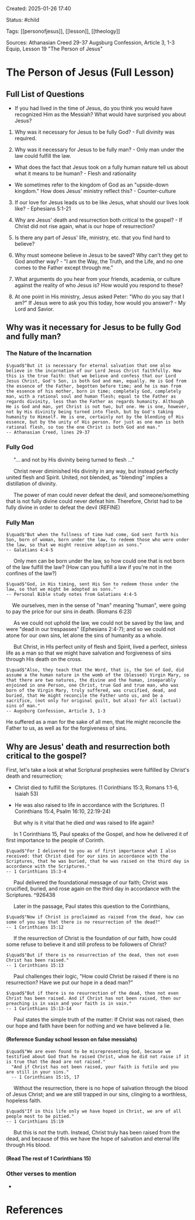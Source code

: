 Created: 2025-01-26 17:40

Status: #child 

Tags: [[personofjesus]], [[lesson]], [[theology]]

Sources: Athanasian Creed 29-37
Augsburg Confession, Article 3, 1-3
Equip, Lesson 19 "The Person of Jesus"

# The Person of Jesus (Full Lesson)

## Full List of Questions

- If you had lived in the time of Jesus, do you think you would have recognized Him as the Messiah? What would have surprised you about Jesus?

1. Why was it necessary for Jesus to be fully God? - Full divinity was required.

2. Why was it necessary for Jesus to be fully man? - Only man under the law could fulfill the law.

- What does the fact that Jesus took on a fully human nature tell us about what it means to be human? - Flesh and rationality

- We sometimes refer to the kingdom of God as an "upside-down kingdom." How does Jesus' ministry reflect this? - Counter-culture

3. If our love for Jesus leads us to be like Jesus, what should our lives look like? - Ephesians 5:1-21

4. Why are Jesus' death and resurrection both critical to the gospel? - If Christ did not rise again, what is our hope of resurrection?

5. Is there any part of Jesus' life, ministry, etc. that you find hard to believe?

6. Why must someone believe in Jesus to be saved? Why can't they get to God another way? - "I am the Way, the Truth, and the Life, and no one comes to the Father except through me."

7. What arguments do you hear from your friends, academia, or culture against the reality of who Jesus is? How would you respond to these?

8. At one point in His ministry, Jesus asked Peter: "Who do you say that I am?" If Jesus were to ask you this today, how would you answer? - My Lord and Savior.

## Why was it necessary for Jesus to be fully God and fully man?

### The Nature of the Incarnation

    $\quad$"But it is necessary for eternal salvation that one also believe in the incarnation of our Lord Jesus Christ faithfully. Now this is the true faith: that we believe and confess that our Lord Jesus Christ, God's Son, is both God and man, equally. He is God from the essence of the Father, begotten before time; and he is man from the essence of his mother, born in time; completely God, completely man, with a rational soul and human flesh; equal to the Father as regards divinity, less than the Father as regards humanity. Although He is God and man, yet Christ is not two, but one. He is one, however, not by His divinity being turned into flesh, but by God's taking humanity to Himself. He is one, certainly not by the blending of His essence, but by the unity of His person. For just as one man is both rational flesh, so too the one Christ is both God and man."
    -- Athanasian Creed, lines 29-37

### Fully God

$\quad$ "... and not by His divinity being turned to flesh ..."

$\quad$ Christ never diminished His divinity in any way, but instead perfectly united flesh and Spirit. United, not blended, as "blending" implies a distillation of divinity.

$\quad$ The power of man could never defeat the devil, and someone/something that is not fully divine could never defeat him. Therefore, Christ had to be fully divine in order to defeat the devil (REFINE)

### Fully Man

    $\quad$"But when the fullness of time had come, God sent forth his Son, born of woman, born under the law, to redeem those who were under the law, so that we might receive adoption as sons."
    -- Galatians 4:4-5

$\quad$ Only men can be born under the law, so how could one that is not born of the law fulfill the law? (How can you fulfill a law if you're not in the confines of the law?)

    $\quad$"God, in His timing, sent His Son to redeem those under the law, so that we might be adopted as sons." 
    -- Personal Bible study notes from Galatians 4:4-5

$\quad$We ourselves, men in the sense of "man" meaning "human", were going to pay the price for our sins in death. (Romans 6:23)

$\quad$ As we could not uphold the law, we could not be saved by the law, and were "dead in our trespasses" (Ephesians 2:4-7); and so we could not atone for our own sins, let alone the sins of humanity as a whole.

$\quad$ But Christ, in HIs perfect unity of flesh and Spirit, lived a perfect, sinless life as a man so that we might have salvation and forgiveness of sins through His death on the cross.

    $\quad$"Also, they teach that the Word, that is, the Son of God, did assume a the human nature in the womb of the (blessed) Virgin Mary, so that there are two natures, the divine and the human, inseparably enjoined in one Person, one Christ, true God and true man, who was born of the Virgin Mary, truly suffered, was crucified, dead, and buried, that He might reconcile the Father unto us, and be a sacrifice, (not only for original guilt, but also) for all (actual) sins of man."
    -- Augsburg Confession, Article 3, 1-3

He suffered as a man for the sake of all men, that He might reconcile the Father to us, as well as for the forgiveness of sins.

## Why are Jesus' death and resurrection both critical to the gospel?

First, let's take a look at what Scriptural prophesies were fulfilled by Christ's death and resurrection;

- Christ died to fulfill the Scriptures. (1 Corinthians 15:3, Romans 1:1-6, Isaiah 53)

- He was also raised to life in accordance with the Scriptures. (1 Corinthians 15:4, Psalm 16:10, 22:19-24)

$\quad$ But why is it vital that he died *and* was raised to life again?

$\quad$ In 1 Corinthians 15, Paul speaks of the Gospel, and how he delivered it of first importance to the people of Corinth. 

    $\quad$"For I delivered to you as of first importance what I also received: that Christ died for our sins in accordance with the Scriptures, that he was buried, that he was raised on the third day in accordance with the Scriptures." 
    -- 1 Corinthians 15:3-4

$\quad$ Paul delivered the foundational message of our faith; Christ was crucified, buried, and rose again on the third day in accordance with the Scriptures. ^926438

$\quad$ Later in the passage, Paul states this question to the Corinthians,

    $\quad$"Now if Christ is proclaimed as raised from the dead, how can some of you say that there is no resurrection of the dead?" 
    -- 1 Corinthians 15:12

$\quad$ If the resurrection of Christ is the foundation of our faith, how could some refuse to believe it and still profess to be followers of Christ?

    $\quad$"But if there is no resurrection of the dead, then not even Christ has been raised." 
    -- 1 Corinthians 15:13

$\quad$ Paul challenges their logic, "How could Christ be raised if there is no resurrection? Have we put our hope in a dead man?"

    $\quad$"But if there is no resurrection of the dead, then not even Christ has been raised. And if Christ has not been raised, then our preaching is in vain and your faith is in vain." 
    -- 1 Corinthians 15:13-14

$\quad$ Paul states the simple truth of the matter: If Christ was not raised, then our hope and faith have been for nothing and we have believed a lie.

#### (Reference Sunday school lesson on false messiahs)

    $\quad$"We are even found to be misrepresenting God, because we testified about God that he raised Christ, whom he did not raise if it is true that the dead are not raised."
      "And if Christ has not been raised, your faith is futile and you         are still in your sins." 
      -- 1 Corinthians 15:15, 17

$\quad$ Without the resurrection, there is no hope of salvation through the blood of Jesus Christ; and we are still trapped in our sins, clinging to a worthless, hopeless faith.

    $\quad$"If in this life only we have hoped in Christ, we are of all people most to be pitied." 
    -- 1 Corinthians 15:19

$\quad$ But this is not the truth. Instead, Christ truly has been raised from the dead, and because of this we have the hope of salvation and eternal life through His blood.

#### (Read The rest of 1 Corinthians 15)

### Other verses to mention

- 






# References

[^1]: [[#^926438]]